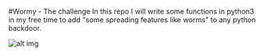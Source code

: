 #Wormy - The challenge
In this repo I will write some functions in python3 in my free time to add "some spreading features like worms" to any python backdoor.

![alt img](https://github.com/D4Vinci/Wormy/blob/master/hahaha.jpg)
